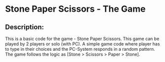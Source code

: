 # Stone Paper Scissors - The Game

## Description:
This is a basic code for the game - Stone Paper Scissors.
This game can be played by 2 players or solo (with PC). A simple game code where player has to type in their choices and the PC-System responds in a random pattern.
The game follows the logic as [Stone > Scissors > Paper > Stone]. 
